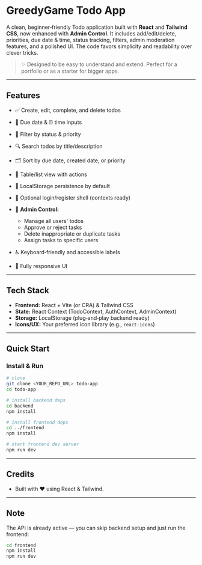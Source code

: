 # GreedyGame Todo App

A clean, beginner‑friendly Todo application built with **React** and **Tailwind CSS**, now enhanced with **Admin Control**. It includes add/edit/delete, priorities, due date & time, status tracking, filters, admin moderation features, and a polished UI. The code favors simplicity and readability over clever tricks.

> ✨ Designed to be easy to understand and extend. Perfect for a portfolio or as a starter for bigger apps.

---

## Features

* ✅ Create, edit, complete, and delete todos
* 📅 Due date & ⏰ time inputs
* 🧭 Filter by status & priority
* 🔍 Search todos by title/description
* 🗂️ Sort by due date, created date, or priority
* 🧾 Table/list view with actions
* 💾 LocalStorage persistence by default
* 👤 Optional login/register shell (contexts ready)
* 👑 **Admin Control:**

  * Manage all users' todos
  * Approve or reject tasks
  * Delete inappropriate or duplicate tasks
  * Assign tasks to specific users
* ♿ Keyboard‑friendly and accessible labels
* 📱 Fully responsive UI

---

## Tech Stack

* **Frontend:** React + Vite (or CRA) & Tailwind CSS
* **State:** React Context (TodoContext, AuthContext, AdminContext)
* **Storage:** LocalStorage (plug‑and‑play backend ready)
* **Icons/UX:** Your preferred icon library (e.g., `react-icons`)

---

## Quick Start

### Install & Run

```bash
# clone
git clone <YOUR_REPO_URL> todo-app
cd todo-app

# install backend deps
cd backend
npm install

# install frontend deps
cd ../frontend
npm install

# start frontend dev server
npm run dev
```

---

## Credits

* Built with ❤️ using React & Tailwind.

---

## Note

The API is already active — you can skip backend setup and just run the frontend:

```bash
cd frontend
npm install
npm run dev
```

